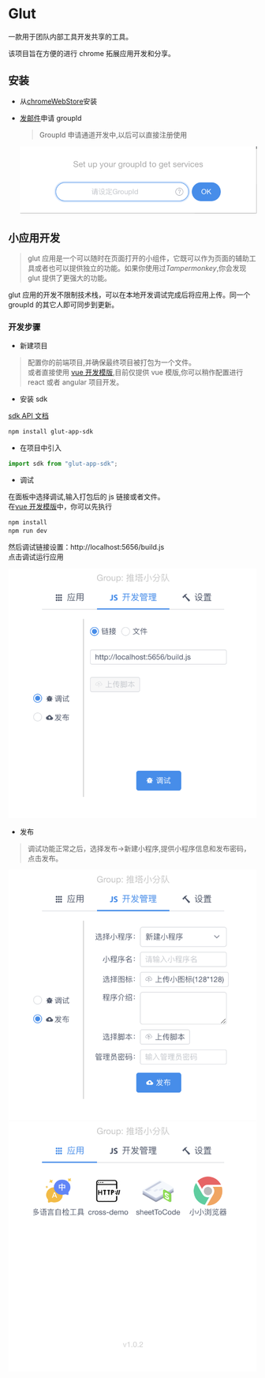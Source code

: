 # Glut

一款用于团队内部工具开发共享的工具。

该项目旨在方便的进行 chrome 拓展应用开发和分享。

## 安装

- 从[chromeWebStore](https://chrome.google.com/webstore/detail/glut/baggadcfggenanhadoapjamongmhjpla)安装

- [发邮件](mailto:cjwddz@gmail.com?subject=Glut&subject=groupID申请&body=滴滴滴～)申请 groupId

  > GroupId 申请通道开发中,以后可以直接注册使用

  ![登陆](doc/img/login.png)

## 小应用开发

> glut 应用是一个可以随时在页面打开的小组件，它既可以作为页面的辅助工具或者也可以提供独立的功能。如果你使用过*Tampermonkey*,你会发现 glut 提供了更强大的功能。

glut 应用的开发不限制技术栈，可以在本地开发调试完成后将应用上传。同一个 groupId 的其它人即可同步到更新。

### 开发步骤

- 新建项目

> 配置你的前端项目,并确保最终项目被打包为一个文件。  
> 或者直接使用 [vue 开发模版](https://github.com/LeeLejia/glut-vue-demo),目前仅提供 vue 模版,你可以稍作配置进行 react 或者 angular 项目开发。

- 安装 sdk

[sdk API 文档](glut-app-sdk/README.md)

```bash
npm install glut-app-sdk
```

- 在项目中引入

```javascript
import sdk from "glut-app-sdk";
```

- 调试

在面板中选择调试,输入打包后的 js 链接或者文件。  
在[vue 开发模版](https://github.com/LeeLejia/glut-vue-demo)中，你可以先执行

```bash
npm install
npm run dev
```

然后调试链接设置：http://localhost:5656/build.js  
点击调试运行应用

![调试](doc/img/debug.png)

- 发布

> 调试功能正常之后，选择发布->新建小程序,提供小程序信息和发布密码，点击发布。

![发布](doc/img/publish.png)
![应用列表](doc/img/applist.png)
